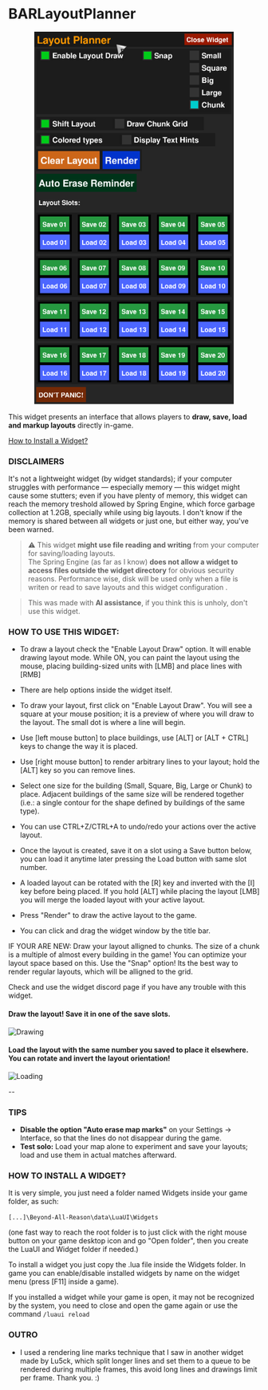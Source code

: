 # BARLayoutPlanner

<p align="center">
  <img src="images/gui.png" width="400" alt="GUI">
</p>

This widget presents an interface that allows players to **draw, save, load and markup layouts** directly in-game.

[How to Install a Widget?](#how-to-install-a-widget)

### DISCLAIMERS
It's not a lightweight widget (by widget standards); if your computer struggles with performance — especially memory — this widget might cause some stutters; even if you have plenty of memory, this widget can reach the memory treshold allowed by Spring Engine, which force garbage collection at 1.2GB, specially while using big layouts. I don't know if the memory is shared between all widgets or just one, but either way, you've been warned.

> ⚠️ This widget **might use file reading and writing** from your computer for saving/loading layouts.  
> The Spring Engine (as far as I know) **does not allow a widget to access files outside the widget directory** for obvious security reasons. Performance wise, disk will be used only when a file is writen or read to save layouts and this widget configuration .

> This was made with **AI assistance**, if you think this is unholy, don't use this widget.

### HOW TO USE THIS WIDGET:
- To draw a layout check the "Enable Layout Draw" option. It will enable drawing layout mode. While ON, you can paint the layout using the mouse, placing building-sized units with [LMB] and place lines with [RMB]

- There are help options inside the widget itself.
- To draw your layout, first click on "Enable Layout Draw". You will see a square at your mouse position; it is a preview of where you will draw to the layout. The small dot is where a line will begin.
- Use [left mouse button] to place buildings, use [ALT] or [ALT + CTRL] keys to change the way it is placed.
- Use [right mouse button] to render arbitrary lines to your layout; hold the [ALT] key so you can remove lines.
- Select one size for the building (Small, Square, Big, Large or Chunk) to place. Adjacent buildings of the same size will be rendered together (i.e.: a single contour for the shape defined by buildings of the same type).
- You can use CTRL+Z/CTRL+A to undo/redo your actions over the active layout.
- Once the layout is created, save it on a slot using a Save button below, you can load it anytime later pressing the Load button with same slot number.
- A loaded layout can be rotated with the [R] key and inverted with the [I] key before being placed. If you hold [ALT] while placing the layout [LMB] you will merge the loaded layout with your active layout.
- Press "Render" to draw the active layout to the game.
- You can click and drag the widget window by the title bar.



IF YOUR ARE NEW:
    Draw your layout alligned to chunks. The size of a chunk is a multiple of almost every building in the game! You can optimize your layout space based on this.
    Use the "Snap" option! Its the best way to render regular layouts, which will be alligned to the grid.

Check and use the widget discord page if you have any trouble with this widget.

#### Draw the layout! Save it in one of the save slots.


  ![Drawing](https://github.com/noryon/BARLayoutPlanner/blob/main/images/drawing_layout-output.gif)

#### Load the layout with the same number you saved to place it elsewhere. You can rotate and invert the layout orientation!

  ![Loading](https://github.com/noryon/BARLayoutPlanner/blob/main/images/loading_layout-output.gif)
  
--

### TIPS
- **Disable the option "Auto erase map marks"** on your Settings -> Interface, so that the lines do not disappear during the game.
- **Test solo:** Load your map alone to experiment and save your layouts; load and use them in actual matches afterward.

### HOW TO INSTALL A WIDGET?
It is very simple, you just need a folder named Widgets inside your game folder, as such:

```[...]\Beyond-All-Reason\data\LuaUI\Widgets``` 

(one fast way to reach the root folder is to just click with the right mouse button on your game desktop icon and go "Open folder", then you create the LuaUI and Widget folder if needed.)

To install a widget you just copy the .lua file inside the Widgets folder.
In game you can enable/disable installed widgets by name on the widget menu (press [F11] inside a game).

If you installed a widget while your game is open, it may not be recognized by the system, you need to close and open the game again or use the command ```/luaui reload```

### OUTRO
- I used a rendering line marks technique that I saw in another widget made by Lu5ck, which split longer lines and set them to a queue to be rendered during multiple frames, this avoid long lines and drawings limit per frame. Thank you. :)
